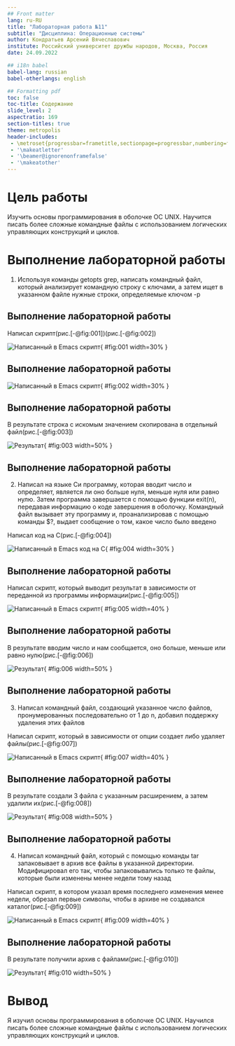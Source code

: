 ```yaml
---
## Front matter
lang: ru-RU
title: "Лабораторная работа №11"
subtitle: "Дисциплина: Операционные системы"
author: Кондратьев Арсений Вячеславович
institute: Российский университет дружбы народов, Москва, Россия
date: 24.09.2022

## i18n babel
babel-lang: russian
babel-otherlangs: english

## Formatting pdf
toc: false
toc-title: Содержание
slide_level: 2
aspectratio: 169
section-titles: true
theme: metropolis
header-includes:
 - \metroset{progressbar=frametitle,sectionpage=progressbar,numbering=fraction}
 - '\makeatletter'
 - '\beamer@ignorenonframefalse'
 - '\makeatother'
---
```



# Цель работы

Изучить основы программирования в оболочке ОС UNIX. Научится писать более
сложные командные файлы с использованием логических управляющих конструкций
и циклов.

# Выполнение лабораторной работы

1.	Используя команды getopts grep, написать командный файл, который анализирует
командную строку с ключами, а затем ищет в указанном файле нужные строки, определяемые ключом -p

## Выполнение лабораторной работы

Написал скрипт(рис.[-@fig:001])(рис.[-@fig:002]) 

![Написанный в Emacs скрипт](image/1.png){ #fig:001 width=30% }

## Выполнение лабораторной работы

![Написанный в Emacs скрипт](image/2.png){ #fig:002 width=30% }
 
## Выполнение лабораторной работы
 
 В результате строка с искомым значением скопирована в отдельный файл(рис.[-@fig:003]) 
 
![Результат](image/3.png){ #fig:003 width=50% }
 
## Выполнение лабораторной работы

2. Написал на языке Си программу, которая вводит число и определяет, является ли оно больше нуля, меньше нуля или равно нулю. Затем программа завершается с помощью
функции exit(n), передавая информацию о коде завершения в оболочку. Командный файл вызывает эту программу и, проанализировав с помощью команды $?, выдает сообщение о том, какое число было введено

Написал код на С(рис.[-@fig:004])

![Написанный в Emacs код на С](image/4.png){ #fig:004 width=30% }

## Выполнение лабораторной работы

Написал скрипт, который выводит результат в зависимости от переданной из программы информации(рис.[-@fig:005]) 

![Написанный в Emacs скрипт](image/5.png){ #fig:005 width=40% }
 
## Выполнение лабораторной работы
 
 В результате вводим число и нам сообщается, оно больше, меньше или равно нулю(рис.[-@fig:006]) 
 
 ![Результат](image/6.png){ #fig:006 width=50% }
 
## Выполнение лабораторной работы

3. Написал командный файл, создающий указанное число файлов, пронумерованных
последовательно от 1 до n, добавил поддержку удаления этих файлов

Написал скрипт, который в зависимости от опции создает либо удаляет файлы(рис.[-@fig:007])

![Написанный в Emacs скрипт](image/7.png){ #fig:007 width=40% }

## Выполнение лабораторной работы

В результате создали 3 файла с указанным расширением, а затем удалили их(рис.[-@fig:008])  

![Результат](image/8.png){ #fig:008 width=50% }
 
## Выполнение лабораторной работы

4. Написал командный файл, который с помощью команды tar запаковывает в архив
все файлы в указанной директории. Модифицировал его так, чтобы запаковывались
только те файлы, которые были изменены менее недели тому назад

Написал скрипт, в котором указал время последнего изменения менее недели, обрезал первые символы, чтобы в архиве не создавался каталог(рис.[-@fig:009])

![Написанный в Emacs скрипт](image/9.png){ #fig:009 width=40% }
 
## Выполнение лабораторной работы

В результате получили архив с файлами(рис.[-@fig:010]) 
 
![Результат](image/10.png){ #fig:010 width=50% }

# Вывод

Я изучил основы программирования в оболочке ОС UNIX. Научился писать более
сложные командные файлы с использованием логических управляющих конструкций
и циклов.


